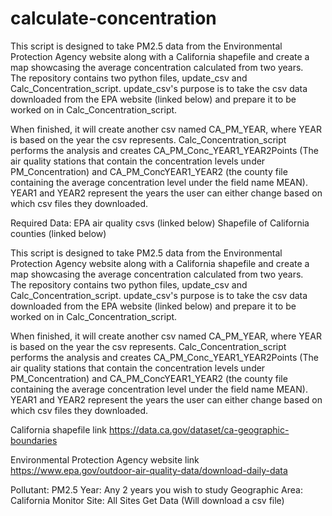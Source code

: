# calculate-concentration

This script is designed to take PM2.5 data from the Environmental Protection Agency website along with a California shapefile and create a map showcasing the average concentration calculated from two years.   
The repository contains two python files, update_csv and Calc_Concentration_script.  update_csv's purpose is to take the csv data downloaded from the EPA website (linked below) and 
prepare it to be worked on in Calc_Concentration_script.  

When finished, it will create another csv named CA_PM_YEAR, where YEAR is based on the year the csv represents.
Calc_Concentration_script performs the analysis and creates CA_PM_Conc_YEAR1_YEAR2Points (The air quality stations that contain the concentration levels under PM_Concentration) 
and CA_PM_ConcYEAR1_YEAR2 (the county file containing the average concentration level under the field name MEAN).  YEAR1 and YEAR2 represent the years the user can either change based on which csv files they downloaded.

Required Data:
EPA air quality csvs (linked below)
Shapefile of California counties (linked below)

This script is designed to take PM2.5 data from the Environmental Protection Agency website along with a California shapefile and create a map showcasing the average concentration calculated from two years.   
The repository contains two python files, update_csv and Calc_Concentration_script.  update_csv's purpose is to take the csv data downloaded from the EPA website (linked below) and 
prepare it to be worked on in Calc_Concentration_script.  

When finished, it will create another csv named CA_PM_YEAR, where YEAR is based on the year the csv represents.
Calc_Concentration_script performs the analysis and creates CA_PM_Conc_YEAR1_YEAR2Points (The air quality stations that contain the concentration levels under PM_Concentration) 
and CA_PM_ConcYEAR1_YEAR2 (the county file containing the average concentration level under the field name MEAN).  YEAR1 and YEAR2 represent the years the user can either change based on which csv files they downloaded.

California shapefile link
https://data.ca.gov/dataset/ca-geographic-boundaries

Environmental Protection Agency website link 
https://www.epa.gov/outdoor-air-quality-data/download-daily-data

Pollutant: PM2.5
Year: Any 2 years you wish to study
Geographic Area: California
Monitor Site: All Sites
Get Data (Will download a csv file)
